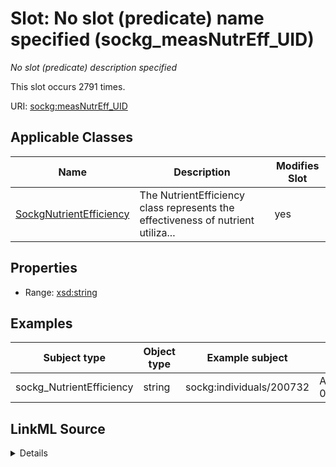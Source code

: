 

# Slot: No slot (predicate) name specified (sockg_measNutrEff_UID)


_No slot (predicate) description specified_






This slot occurs 2791 times.


URI: [sockg:measNutrEff_UID](https://idir.uta.edu/sockg-ontology/docs/measNutrEff_UID)



<!-- no inheritance hierarchy -->





## Applicable Classes

| Name | Description | Modifies Slot |
| --- | --- | --- |
| [SockgNutrientEfficiency](../classes/SockgNutrientEfficiency.md) | The NutrientEfficiency class represents the effectiveness of nutrient utiliza... |  yes  |







## Properties

* Range: [xsd:string](http://www.w3.org/2001/XMLSchema#string)






## Examples

| Subject type | Object type | Example subject | Example object | Occurrences |
| --- | --- | --- | --- | --- |
| sockg_NutrientEfficiency | string | sockg:individuals/200732 | AgCros_MNMOCAL_614_2014-09-15 | 2791 |




## LinkML Source

<details>

```yaml
name: sockg_measNutrEff_UID
annotations:
  count:
    tag: count
    value: 2791
description: No slot (predicate) description specified
title: No slot (predicate) name specified
examples:
- object:
    example_object: AgCros_MNMOCAL_614_2014-09-15
    example_object_type: string
    example_predicate: sockg:measNutrEff_UID
    example_subject: sockg:individuals/200732
    example_subject_type: sockg_NutrientEfficiency
from_schema: soc-kg
rank: 1000
domain: sockg_NutrientEfficiency
slot_uri: sockg:measNutrEff_UID
alias: sockg_measNutrEff_UID
domain_of:
- sockg_NutrientEfficiency
range: string

```
</details>